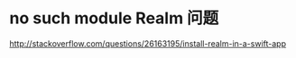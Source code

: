 # no such module Realm 问题
<http://stackoverflow.com/questions/26163195/install-realm-in-a-swift-app>

